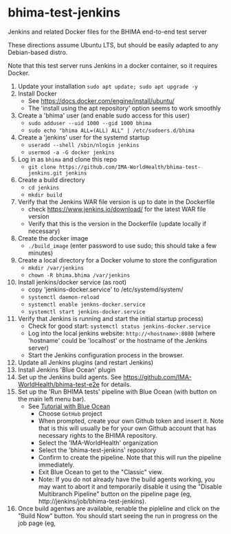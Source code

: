 # bhima-test-jenkins
Jenkins and related Docker files for the BHIMA end-to-end test server

These directions assume Ubuntu LTS, but should be easily adapted to any Debian-based distro.

Note that this test server  runs Jenkins in a docker container, so it requires Docker.

1. Update your installation
   `sudo apt update; sudo apt upgrade -y`
2. Install Docker
   - See https://docs.docker.com/engine/install/ubuntu/
   - The 'install using the apt repository' option seems to work smoothly
3. Create a 'bhima' user (and enable sudo access for this user)
   - `sudo adduser --uid 1000 --gid 1000 bhima`
   - `sudo echo "bhima ALL=(ALL) ALL" | /etc/sudoers.d/bhima`
4. Create a 'jenkins' user for the systemd startup
   - `useradd --shell /sbin/nlogin jenkins`
   - `usermod -a -G docker jenkins`
5. Log in as `bhima` and clone this repo
   - `git clone https://github.com/IMA-WorldHealth/bhima-test-jenkins.git jenkins`
6. Create a build directory
   - `cd jenkins`
   - `mkdir build`
7.  Verify that the Jenkins WAR file version is up to date in the Dockerfile
    - check https://www.jenkins.io/download/ for the latest WAR file version
    - Verify that this is the version in the Dockerfile (update locally if necessary)
8.  Create the docker image
    - `./build_image`  (enter password to use sudo; this should take a few minutes)
9. Create a local directory for a Docker volume to store the configuration
    - `mkdir /var/jenkins`
    - `chown -R bhima.bhima /var/jenkins`
10. Install jenkins/docker service (as root)
    - copy 'jenkins-docker.service' to /etc/systemd/system/
    - `systemctl daemon-reload`
    - `systemctl enable jenkns-docker.service`
    - `systemctl start jenkins-docker.service`
11. Verify that Jenkins is running and start the  initial startup process)
     - Check for good start:  `systemctl status jenkins-docker.service`
     - Log into the local jenkins website:  `http://<hostname>:8080` (where 'hostname' could be 'localhost' or the hostname of the Jenkins server)
     - Start the Jenkins configuration process in the browser.
12. Update all Jenkins plugins (and restart Jenkins)
13. Install Jenkins 'Blue Ocean' plugin
14. Set up the Jenkins build agents.   See https://github.com/IMA-WorldHealth/bhima-test-e2e for details.
15. Set up the 'Run BHIMA tests' pipeline with Blue Ocean (with button on the main left menu bar).
    - See [Tutorial with Blue Ocean](https://www.youtube.com/watch?v=f4idgaq2VqA)
      - Choose `GotHub` project
      - When prompted, create your own Github token and insert it.
        Note that is this will usually be for your own Github account that has necessary rights to the BHIMA repository.
      - Select the 'IMA-WorldHealth' organization
      - Select the 'bhima-test-jenkins' repository
      - Confirm to create the pipeline.  Note that this will run the pipeline immediately.
      - Exit Blue Ocean to get to the "Classic" view.
      - Note: If you do not already have the build agents working, you may want to abort it and
	temporarily disable it using the "Disable Multibranch Pipeline" button on the
	pipeline page (eg, http://jenkins/job/bhima-test-jenkins).
16. Once build agentws are available, renable the pipleline and click on the "Build Now" button.  You should start seeing the run in progress on the job page (eg, 
